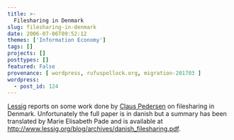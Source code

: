 ```yaml
---
title: >-
  Filesharing in Denmark
slug: filesharing-in-denmark
date: 2006-07-06T09:52:12
themes: ['Information Economy']
tags: []
projects: []
posttypes: []
featured: False
provenance: [ wordpress, rufuspollock.org, migration-201703 ]
wordpress:
  - post_id: 124
---
```


[Lessig](http://www.lessig.org/blog/archives/003460.shtml) reports on some work done by [Claus Pedersen](http://www.piratgruppen.org/) on filesharing in Denmark. Unfortunately the full paper is in danish but a summary has been translated by Marie Elisabeth Pade and is available at http://www.lessig.org/blog/archives/danish_filesharing.pdf.

